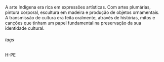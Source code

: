 A arte Indígena era rica em expressões artísticas. Com artes plumárias, pintura corporal, escultura em madeira e produção de objetos ornamentais. A transmissão de cultura era feita oralmente, através de histórias, mitos e canções que tinham um papel fundamental na preservação da sua identidade cultural. 

###### tags 
H-PE